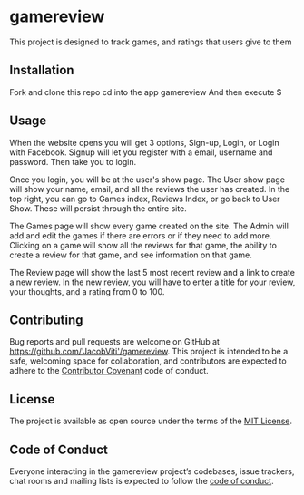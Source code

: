 # gamereview

This project is designed to track games, and ratings that users give to them 

## Installation

Fork and clone this repo
cd into the app gamereview
And then execute $


## Usage

When the website opens you will get 3 options, Sign-up, Login, or Login with Facebook. Signup will let you register with a email, username and password. Then take you to login.

Once you login, you will be at the user's show page. The User show page will show your name, email, and all the reviews the user has created. In the top right, you can go to Games index, Reviews Index, or go back to User Show. These will persist through the entire site.

The Games page will show every game created on the site. The Admin will add and edit the games if there are errors or if they need to add more. Clicking on a game will show all the reviews for that game, the ability to create a review for that game, and see information on that game.

The Review page will show the last 5 most recent review and a link to create a new review. In the new review, you will have to enter a title for your review, your thoughts, and a rating from 0 to 100.


## Contributing

Bug reports and pull requests are welcome on GitHub at https://github.com/'JacobViti'/gamereview. This project is intended to be a safe, welcoming space for collaboration, and contributors are expected to adhere to the [Contributor Covenant](http://contributor-covenant.org) code of conduct.

## License

The project is available as open source under the terms of the [MIT License](https://opensource.org/licenses/MIT).

## Code of Conduct

Everyone interacting in the gamereview project’s codebases, issue trackers, chat rooms and mailing lists is expected to follow the [code of conduct](https://github.com/'JacobViti'/gamereview/blob/master/CODE_OF_CONDUCT.md).
